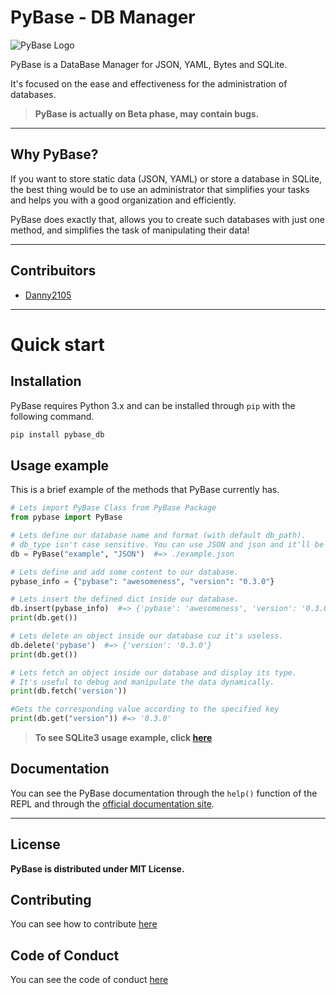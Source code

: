 # PyBase - DB Manager
![PyBase Logo](./res/pybase-logo.png)

PyBase is a DataBase Manager for JSON, YAML, Bytes and SQLite.

It's focused on the ease and effectiveness for the administration of databases.

> **PyBase is actually on Beta phase, may contain bugs.**

------

## Why PyBase?
If you want to store static data (JSON, YAML) or store a database in SQLite,
the best thing would be to use an administrator that simplifies your tasks and
helps you with a good organization and efficiently.

PyBase does exactly that, allows you to create such databases with
just one method, and simplifies the task of manipulating their data!

------

## Contribuitors
- [Danny2105](https://github.com/Danny2105)

------

# Quick start
## Installation
PyBase requires Python 3.x and can be installed through `pip` with the following command.
```sh
pip install pybase_db
```

## Usage example
This is a brief example of the methods that PyBase currently has.
```py
# Lets import PyBase Class from PyBase Package
from pybase import PyBase

# Lets define our database name and format (with default db_path).
# db_type isn't case sensitive. You can use JSON and json and it'll be valid.
db = PyBase("example", "JSON")  #=> ./example.json

# Lets define and add some content to our database.
pybase_info = {"pybase": "awesomeness", "version": "0.3.0"}

# Lets insert the defined dict inside our database.
db.insert(pybase_info)  #=> {'pybase': 'awesomeness', 'version': '0.3.0'}
print(db.get())

# Lets delete an object inside our database cuz it's useless.
db.delete('pybase')  #=> {'version': '0.3.0'}
print(db.get())

# Lets fetch an object inside our database and display its type.
# It's useful to debug and manipulate the data dynamically.
print(db.fetch('version'))

#Gets the corresponding value according to the specified key
print(db.get("version")) #=> '0.3.0'
```

> **To see SQLite3 usage example, click [here](./examples/pysql_usage.py)**

## Documentation
You can see the PyBase documentation through the `help()` function of the REPL
and through the [official documentation site](https://ntbbloodbath.github.io/PyBase).

------

## License
**PyBase is distributed under MIT License.**

## Contributing
You can see how to contribute [here](./CONTRIBUTING.md)

## Code of Conduct
You can see the code of conduct [here](./CODE_OF_CONDUCT.md)
